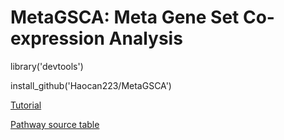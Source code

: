 # MetaGSCA: Meta Gene Set Co-expression Analysis

library('devtools')

install_github('Haocan223/MetaGSCA')

[Tutorial](https://haocan223.github.io/MetaGSCA/MetaGSCA_tutorial.html)

[Pathway source table](https://haocan223.github.io/MetaGSCA/PathwaySource.txt)
